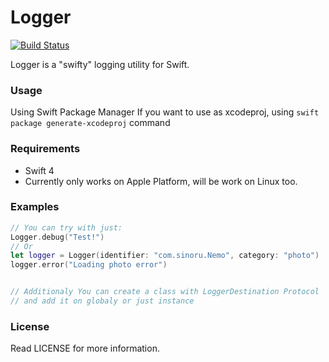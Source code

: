 # Logger
[![Build Status](https://travis-ci.com/sinoru/SwiftLogger.svg?token=HQx9vttn6bQ5EcFzbrJz&branch=master)](https://travis-ci.org/sinoru/SwiftLogger)

Logger is a "swifty" logging utility for Swift.

### Usage

Using Swift Package Manager
If you want to use as xcodeproj, using `swift package generate-xcodeproj` command

### Requirements

- Swift 4
- Currently only works on Apple Platform, will be work on Linux too.

### Examples

```Swift
// You can try with just:
Logger.debug("Test!")
// Or
let logger = Logger(identifier: "com.sinoru.Nemo", category: "photo")
logger.error("Loading photo error")


// Additionaly You can create a class with LoggerDestination Protocol
// and add it on globaly or just instance

```

### License ###

Read LICENSE for more information.
